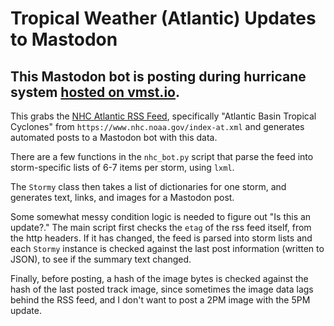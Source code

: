 # Tropical Weather (Atlantic) Updates to Mastodon

## This Mastodon bot is posting during hurricane system [hosted on vmst.io](https://vmst.io/@nhc_atlantic_bot).

This grabs the [NHC Atlantic RSS Feed](https://www.nhc.noaa.gov/aboutrss.shtml), specifically "Atlantic Basin Tropical Cyclones" from `https://www.nhc.noaa.gov/index-at.xml` and generates automated posts to a Mastodon bot with this data.

There are a few functions in the `nhc_bot.py` script that parse the feed into storm-specific lists of 6-7 items per storm, using `lxml`.

The `Stormy` class then takes a list of dictionaries for one storm, and generates text, links, and images for a Mastodon post.

Some somewhat messy condition logic is needed to figure out "Is this an update?." The main script first checks the `etag` of the rss feed itself,  from the http headers. If it has changed, the feed is parsed into storm lists and each `Stormy` instance is checked against the last post information (written to JSON), to see if the summary text changed. 

Finally, before posting, a hash of the image bytes is checked against the hash of the last posted track image, since sometimes the image data lags behind the RSS feed, and I don't want to post a 2PM image with the 5PM update.

